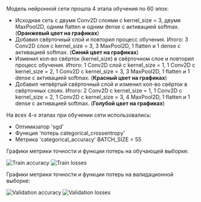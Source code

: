 Модель нейронной сети прошла 4 этапа обучения по 60 эпох:

* Исходная сеть с двумя Conv2D слоями с kernel_size = 3, двумя MaxPool2D, одним flatten и одним dense с активацией softmax. (**Оранжевый цвет на графиках**)
* Добавил свёрточный слой и повторил процесс обучения. Итого: 3 Conv2D слоя с kernel_size = 3, 3 MaxPool2D, 1 flatten и 1 dense с активацией softmax. (**Синий цвет на графиках**)
* Изменил кол-во свёрток (kernel_size) в свёрточном слое и повторил процесс обучения. Итого: 1 Conv2D слой с kernel_size = 1, 1 Conv2D с kernel_size = 2, 1 Conv2D c kernel_size = 3, 3 MaxPool2D, 1 flatten и 1 dense с активацией softmax. (**Красный цвет на графиках**)
* Добавил четвёртый свёрточный слой и изменил кол-во свёрток в свёрточных слоях. Итого: 2 Conv2D с
 kernel_size = 1, 1 Conv2D с kernel_size = 2, 1 Conv2D с kernel_size = 3, 4 MaxPool2D, 1 flatten и 1 dense с активацией softmax. (**Голубой цвет на графиках**)

 На всех 4-х этапах при обучении сети использовались: 
 * Оптимизатор 'sgd'
 * Функция 'потерь categorical_crossentropy'
 * Метрика 'categorical_accuracy'
 BATCH_SIZE = 55

 Графики метрики точности и функции потерь на обучающей выборке:

 ![Train accuracy](https://i.ibb.co/cDG8CJK/image.png)
 ![Train losses](https://i.ibb.co/QH10XPf/image.png)

 Графики метрики точности и функции потерь на валидационной выборке:

 ![Validation accuracy](https://i.ibb.co/JzCwfvv/image.png)
 ![Validation losses](https://i.ibb.co/QdrK7RB/image.png)